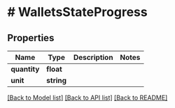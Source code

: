 # # WalletsStateProgress

## Properties

Name | Type | Description | Notes
------------ | ------------- | ------------- | -------------
**quantity** | **float** |  | 
**unit** | **string** |  | 

[[Back to Model list]](../../README.md#documentation-for-models) [[Back to API list]](../../README.md#documentation-for-api-endpoints) [[Back to README]](../../README.md)


